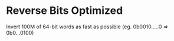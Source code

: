 # Reverse Bits Optimized
Invert 100M of 64-bit words as fast as possible (eg. 0b0010.....0 => 0b0...0100)
